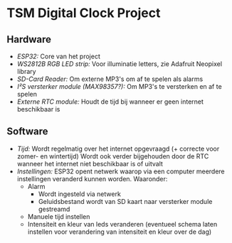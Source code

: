 # TSM Digital Clock Project

## Hardware
- *ESP32:* Core van het project
- *WS2812B RGB LED strip:* Voor illuminatie letters, zie Adafruit Neopixel library
- *SD-Card Reader:* Om externe MP3's om af te spelen als alarms
- *I²S versterker module (MAX98357?):* Om MP3's te versterken en af te spelen
- *Externe RTC module:* Houdt de tijd bij wanneer er geen internet beschikbaar is

## Software
- *Tijd:* Wordt regelmatig over het internet opgevraagd (+ correcte voor zomer- en wintertijd) Wordt ook verder bijgehouden door de RTC wanneer het internet niet beschikbaar is of uitvalt
- *Instellingen:* ESP32 opent netwerk waarop via een computer meerdere instellingen veranderd kunnen worden. Waaronder:
    - Alarm  
        - Wordt ingesteld via netwerk
        - Geluidsbestand wordt van SD kaart naar versterker module gestreamd
    - Manuele tijd instellen
    - Intensiteit en kleur van leds veranderen (eventueel schema laten instellen voor verandering van intensiteit en kleur over de dag)
